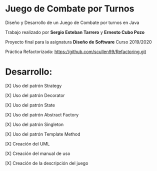# Juego de Combate por Turnos
Diseño y Desarrollo de un Juego de Combate por turnos en Java

Trabajo realizado por <b>Sergio Esteban Tarrero</b> y <b>Ernesto Cubo Pozo</b>

Proyecto final para la asignatura <b>Diseño de Software</b> Curso 2019/2020

Práctica Refactorizada: https://github.com/scullen99/Refactoring.git

# Desarrollo:

[X] Uso del patrón Strategy

[X] Uso del patrón Decorator
  
[X] Uso del patrón State
  
[X] Uso del patrón Abstract Factory
  
[X] Uso del patrón Singleton
  
[X] Uso del patrón Template Method

[X] Creación del UML

[X] Creación del manual de uso

[X] Creación de la descripción del juego
